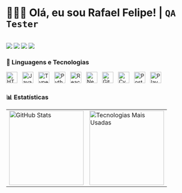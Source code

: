 # 👨🏻‍💻 Olá, eu sou Rafael Felipe! | **`QA Tester`**

<br/>

<div> 
<a href="https://www.instagram.com/rafarfelipe/" target="_blank"><img src="https://img.shields.io/badge/-Instagram-%23E4405F?style=for-the-badge&logo=instagram&logoColor=white" target="_blank"></a>
<a href="mailto:rafarfelipe91@gmail.com"><img src="https://img.shields.io/badge/Gmail-%23333?style=for-the-badge&logo=gmail&logoColor=white" target="_blank"></a>
<a href="https://www.linkedin.com/in/rafaelrfelipe/" target="_blank"><img src="https://img.shields.io/badge/-LinkedIn-%230077B6?style=for-the-badge&logo=linkedin&logoColor=white" target="_blank"></a>
<a href="https://github.com/rafarfelipe" target="_blank"><img src="https://img.shields.io/github/followers/rafarfelipe?style=for-the-badge&logo=github&label=followers&color=black&labelColor=darkmagenta" target="_blank"></a>
</div>

### 🤖 Linguagens e Tecnologias

<img 
    align="left" 
    alt="HTML"
    title="HTML" 
    width="30px" 
    style="padding-right: 10px;" 
    src="https://cdn.jsdelivr.net/gh/devicons/devicon@latest/icons/html5/html5-original.svg" 
/>
<img 
    align="left" 
    alt="JavaScript" 
    title="JavaScript"
    width="30px" 
    style="padding-right: 10px;" 
    src="https://cdn.jsdelivr.net/gh/devicons/devicon@latest/icons/javascript/javascript-original.svg" 
/>
<img 
    align="left" 
    alt="TypeScript"
    title="TypeScript" 
    width="30px" 
    style="padding-right: 10px;" 
    src="https://cdn.jsdelivr.net/gh/devicons/devicon@latest/icons/typescript/typescript-original.svg" 
/>
<img 
    align="left" 
    alt="Python" 
    title="Python"
    width="30px" 
    style="padding-right: 10px;" 
    src="https://cdn.jsdelivr.net/gh/devicons/devicon@latest/icons/python/python-original.svg" 
/>
<img 
    align="left" 
    alt="React"
    title="React" 
    width="30px" 
    style="padding-right: 10px;" 
    src="https://cdn.jsdelivr.net/gh/devicons/devicon@latest/icons/react/react-original.svg" 
/>
<img 
    align="left" 
    alt="Next.js" 
    title="Next.js"
    width="30px" 
    style="padding-right: 10px;" 
    src="https://cdn.jsdelivr.net/gh/devicons/devicon@latest/icons/nextjs/nextjs-original.svg" 
/>
<img 
    align="left" 
    alt="Git" 
    title="Git"
    width="30px" 
    style="padding-right: 10px;" 
    src="https://cdn.jsdelivr.net/gh/devicons/devicon@latest/icons/git/git-original.svg" 
/>
<img 
    align="left" 
    alt="Cypress" 
    title="Cypress"
    width="30px" 
    style="padding-right: 10px;"
    src="https://cdn.jsdelivr.net/gh/devicons/devicon@latest/icons/cypressio/cypressio-original.svg" 
/>
<img 
    align="left" 
    alt="Postman" 
    title="Postman"
    width="30px" 
    style="padding-right: 10px;"
    src="https://cdn.jsdelivr.net/gh/devicons/devicon@latest/icons/postman/postman-original.svg" 
/>
<img 
    align="left" 
    alt="Playwright" 
    title="Playwright"
    width="30px" 
    style="padding-right: 10px;"
    src="https://cdn.jsdelivr.net/gh/devicons/devicon@latest/icons/playwright/playwright-original.svg" 
/>

<br/>
<br/>

### 📊 Estatísticas

<table>
  <tr>
    <td>
      <img 
        alt="GitHub Stats"
        height="200" 
        src="https://github-readme-stats.vercel.app/api?username=rafarfelipe&show_icons=true&theme=synthwave&include_all_commits=true&locale=pt-br" />
    </td>
    <td>
      <img  
        alt="Tecnologias Mais Usadas" 
        height="200"
        src="https://github-readme-stats.vercel.app/api/top-langs/?username=rafarfelipe&theme=synthwave&layout=compact&custom_title=Tecnologias&langs_count=9" />
    </td>
  </tr>
</table>

